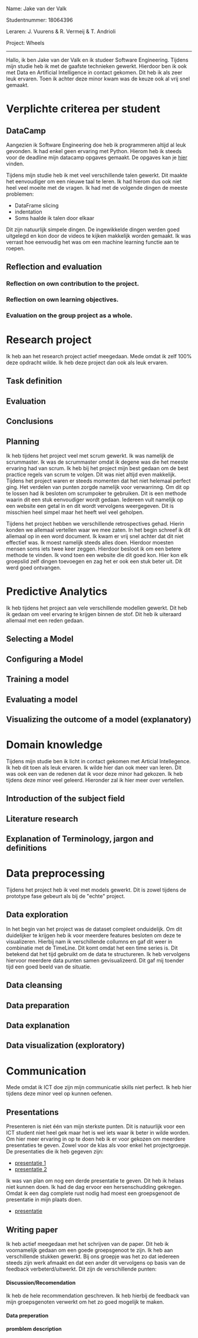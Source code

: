 Name: Jake van der Valk

Studentnummer: 18064396

Leraren: J. Vuurens & R. Vermeij & T. Andrioli

Project: Wheels

---

Hallo, ik ben Jake van der Valk en ik studeer Software Engineering. Tijdens mijn studie heb ik met de gaafste technieken gewerkt. Hierdoor ben ik ook met Data en Artificial Intelligence in contact gekomen. Dit heb ik als zeer leuk ervaren. Toen ik achter deze minor kwam was de keuze ook al vrij snel gemaakt.


# Verplichte criterea per student
## DataCamp
Aangezien ik Software Engineering doe heb ik programmeren altijd al leuk gevonden. Ik had enkel geen ervaring met Python. Hierom heb ik steeds voor de deadline mijn datacamp opgaves gemaakt. De opgaves kan je [hier](https://github.com/jakevalk/portfolio/blob/main/afbeeldingen/DataCamp%20proof.PNG) vinden.

Tijdens mijn studie heb ik met veel verschillende talen gewerkt. Dit maakte het eenvoudiger om een nieuwe taal te leren. Ik had hierom dus ook niet heel veel moeite met de vragen. Ik had met de volgende dingen de meeste problemen:
- DataFrame slicing
- indentation
- Soms haalde ik talen door elkaar

Dit zijn natuurlijk simpele dingen. De ingewikkelde dingen werden goed uitgelegd en kon door de videos te kijken makkelijk worden gemaakt. Ik was verrast hoe eenvoudig het was om een machine learning functie aan te roepen.


## Reflection and evaluation
### Reflection on own contribution to the project.
### Reflection on own learning objectives.
### Evaluation on the group project as a whole.

# Research project
Ik heb aan het research project actief meegedaan. Mede omdat ik zelf 100% deze opdracht wilde. Ik heb deze project dan ook als leuk ervaren.
## Task definition
## Evaluation
## Conclusions
## Planning
Ik heb tijdens het project veel met scrum gewerkt. Ik was namelijk de scrummaster. Ik was de scrummaster omdat ik degene was die het meeste ervaring had van scrum. Ik heb bij het project mijn best gedaan om de best practice regels van scrum te volgen. Dit was niet altijd even makkelijk. Tijdens het project waren er steeds momenten dat het niet helemaal perfect ging. Het verdelen van punten zorgde namelijk voor verwarrinng. Om dit op te lossen had ik besloten om scrumpoker te gebruiken. Dit is een methode waarin dit een stuk eenvoudiger wordt gedaan. Iedereen vult namelijk op een website een getal in en dit wordt vervolgens weergegeven. Dit is misschien heel simpel maar het heeft wel veel geholpen. 

Tijdens het project hebben we verschillende retrospectives gehad. Hierin konden we allemaal vertellen waar we mee zaten. In het begin schreef ik dit allemaal op in een word document. Ik kwam er vrij snel achter dat dit niet effectief was. Ik moest namelijk steeds alles doen. Hierdoor moesten mensen soms iets twee keer zeggen. Hierdoor besloot ik om een betere methode te vinden. Ik vond toen een website die dit goed kon. Hier kon elk groepslid zelf dingen toevoegen en zag het er ook een stuk beter uit. Dit werd goed ontvangen.

# Predictive Analytics
Ik heb tijdens het project aan vele verschillende modellen gewerkt. Dit heb ik gedaan om veel ervaring te krijgen binnen de stof. Dit heb ik uiteraard allemaal met een reden gedaan.
## Selecting a Model
## Configuring a Model
## Training a model
## Evaluating a model
## Visualizing the outcome of a model (explanatory)

# Domain knowledge
Tijdens mijn studie ben ik licht in contact gekomen met Articial Intellegence. Ik heb dit toen als leuk ervaren. Ik wilde hier dan ook meer van leren. Dit was ook een van de redenen dat ik voor deze minor had gekozen. Ik heb tijdens deze minor veel geleerd. Hieronder zal ik hier meer over vertellen.

## Introduction of the subject field
## Literature research
## Explanation of Terminology, jargon and definitions

# Data preprocessing
Tijdens het project heb ik veel met models gewerkt. Dit is zowel tijdens de prototype fase gebeurt als bij de "echte" project.

## Data exploration
In het begin van het project was de dataset compleet onduidelijk. Om dit duidelijker te krijgen heb ik voor meerdere features besloten om deze te visualizeren. Hierbij nam ik verschillende collumns en gaf dit weer in combinatie met de TimeLine. Dit komt omdat het een time series is. Dit betekend dat het tijd gebruikt om de data te structureren. Ik heb vervolgens hiervoor meerdere data punten samen gevisualizeerd. Dit gaf mij toender tijd een goed beeld van de situatie.

## Data cleansing
## Data preparation
## Data explanation
## Data visualization (exploratory)

# Communication
Mede omdat ik ICT doe zijn mijn communicatie skills niet perfect. Ik heb hier tijdens deze minor veel op kunnen oefenen. 

## Presentations
Presenteren is niet één van mijn sterkste punten. Dit is natuurlijk voor een ICT student niet heel gek maar het is wel iets waar ik beter in wilde worden. Om hier meer ervaring in op te doen heb ik er voor gekozen om meerdere presentaties te geven. Zowel voor de klas als voor enkel het projectgroepje. De presentaties die ik heb gegeven zijn: 
- [presentatie 1](https://github.com/jakevalk/portfolio/blob/main/presentaties/WheelsSprint%2004102021%20v1.pdf) 
- [presentatie 2](https://google.com) 

Ik was van plan om nog een derde presentatie te geven. Dit heb ik helaas niet kunnen doen. Ik had de dag ervoor een hersenschudding gekregen. Omdat ik een dag complete rust nodig had moest een groepsgenoot de presentatie in mijn plaats doen.
- [presentatie](https://google.com)
## Writing paper
Ik heb actief meegedaan met het schrijven van de paper. Dit heb ik voornamelijk gedaan om een goede groepsgenoot te zijn. Ik heb aan verschillende stukken gewerkt. Bij ons groepje was het zo dat iedereen steeds zijn werk afmaakt en dat een ander dit vervolgens op basis van de feedback verbeterd/uitwerkt.
Dit zijn de verschillende punten:
#### Discussion/Recomendation
Ik heb de hele recommendation geschreven. Ik heb hierbij de feedback van mijn groepsgenoten verwerkt om het zo goed mogelijk te maken.
#### Data preperation
#### promblem description
